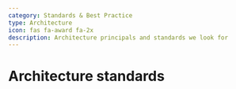 ```yaml
---
category: Standards & Best Practice
type: Architecture
icon: fas fa-award fa-2x
description: Architecture principals and standards we look for
---
```


# Architecture standards